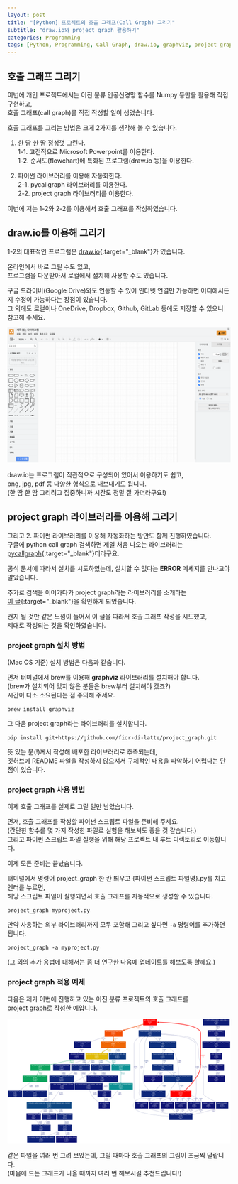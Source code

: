 ```yaml
---
layout: post
title: "[Python] 프로젝트의 호출 그래프(Call Graph) 그리기"
subtitle: "draw.io와 project graph 활용하기"
categories: Programming
tags: [Python, Programming, Call Graph, draw.io, graphviz, project graph]
---
```


## 호출 그래프 그리기 
  
이번에 개인 프로젝트에서는 이진 분류 인공신경망 함수를 Numpy 등만을 활용해 직접 구현하고,    
호출 그래프(call graph)를 직접 작성할 일이 생겼습니다.    
  
호출 그래프를 그리는 방법은 크게 2가지를 생각해 볼 수 있습니다.    
   
1. 한 땀 한 땀 정성껏 그린다.  
  1-1. 고전적으로 Microsoft Powerpoint를 이용한다.   
  1-2. 순서도(flowchart)에 특화된 프로그램(draw.io 등)을 이용한다.    

2. 파이썬 라이브러리를 이용해 자동화한다.   
  2-1. pycallgraph 라이브러리를 이용한다.   
  2-2. project graph 라이브러리를 이용한다.  
  
  
이번에 저는 1-2와 2-2를 이용해서 호출 그래프를 작성하였습니다. 

## draw.io를 이용해 그리기 

1-2의 대표적인 프로그램은 [draw.io](https://app.diagrams.net/){:target="_blank"}가 있습니다. 
  
온라인에서 바로 그릴 수도 있고,  
프로그램을 다운받아서 로컬에서 설치해 사용할 수도 있습니다.  
  
구글 드라이버(Google Drive)와도 연동할 수 있어 인터넷 연결만 가능하면 어디에서든지 수정이 가능하다는 장점이 있습니다.   
그 외에도 로컬이나 OneDrive, Dropbox, Github, GitLab 등에도 저장할 수 있으니 참고해 주세요.    
  
![draw.io 첫 화면](/assets/images/draw.io_screenshot.png "draw.io front page")  
  
draw.io는 프로그램이 직관적으로 구성되어 있어서 이용하기도 쉽고,   
png, jpg, pdf 등 다양한 형식으로 내보내기도 됩니다.   
(한 땀 한 땀 그리려고 집중하니까 시간도 정말 잘 가더라구요!)
   
 
## project graph 라이브러리를 이용해 그리기    

그리고 2. 파이썬 라이브러리를 이용해 자동화하는 방안도 함께 진행하였습니다.   
구글에 python call graph 검색하면 제일 처음 나오는 라이브러리는 [pycallgraph](https://pycallgraph.readthedocs.io/en/master/){:target="_blank"}더라구요. 
  
공식 문서에 따라서 설치를 시도하였는데, 설치할 수 없다는 **ERROR** 메세지를 만나고야 말았습니다.   
  
추가로 검색을 이어가다가 project graph라는 라이브러리를 소개하는   
[이 글](https://www.statworx.com/en/content-hub/blog/how-to-automatically-create-project-graphs-with-call-graph/){:target="_blank"}을 확인하게 되었습니다.  
  
왠지 될 것만 같은 느낌이 들어서 이 글을 따라서 호출 그래프 작성을 시도했고,  
제대로 작성되는 것을 확인하였습니다.    
  
  
### project graph 설치 방법

(Mac OS 기준) 설치 방법은 다음과 같습니다.   
  
먼저 터미널에서 brew를 이용해 **graphviz** 라이브러리를 설치해야 합니다.    
(brew가 설치되어 있지 않은 분들은 brew부터 설치해야 겠죠?)     
시간이 다소 소요된다는 점 주의해 주세요.    

```Shell
brew install graphviz
```

그 다음 project graph라는 라이브러리를 설치합니다.  
   

```Shell
pip install git+https://github.com/fior-di-latte/project_graph.git
```
  
뜻 있는 분(!)께서 작성해 배포한 라이브러리로 추측되는데,    
깃허브에 README 파일을 작성하지 않으셔서 구체적인 내용을 파악하기 어렵다는 단점이 있습니다.   
  
  
### project graph 사용 방법

이제 호출 그래프를 실제로 그릴 일만 남았습니다. 
  
먼저, 호출 그래프를 작성할 파이썬 스크립트 파일을 준비해 주세요.    
(간단한 함수를 몇 가지 작성한 파일로 실험을 해보셔도 좋을 것 같습니다.)    
그리고 파이썬 스크립트 파일 실행을 위해 해당 프로젝트 내 루트 디렉토리로 이동합니다.   
  
이제 모든 준비는 끝났습니다. 
  
터미널에서 명령어 project_graph 한 칸 띄우고 {파이썬 스크립트 파일명}.py를 치고 엔터를 누르면,   
해당 스크립트 파일이 실행되면서 호출 그래프를 자동적으로 생성할 수 있습니다.    
   
```Shell
project_graph myproject.py
```
  
만약 사용하는 외부 라이브러리까지 모두 포함해 그리고 싶다면 `-a` 명령어를 추가하면 됩니다.  
  
```Shell
project_graph -a myproject.py
```
  
(그 외의 추가 용법에 대해서는 좀 더 연구한 다음에 업데이트를 해보도록 할께요.)  
  
### project graph 적용 예제 
  
다음은 제가 이번에 진행하고 있는 이진 분류 프로젝트의 호출 그래프를   
project graph로 작성한 예입니다. 
  
  
![이번 프로젝트 적용 호출 그래프](/assets/images/cp1_callgraph.png "Call_Graph")  
  
같은 파일을 여러 번 그려 보았는데, 
그릴 때마다 호출 그래프의 그림이 조금씩 달랍니다.    
(마음에 드는 그래프가 나올 때까지 여러 번 해보시길 추천드립니다!)
  
  